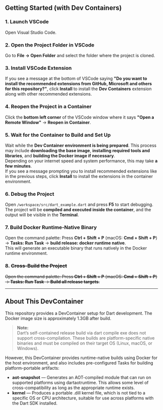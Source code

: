 ## Getting Started (with Dev Containers)

### 1. Launch VSCode  
Open Visual Studio Code.

### 2. Open the Project Folder in VSCode  
Go to **File → Open Folder** and select the folder where the project is cloned.

### 3. Install VSCode Extension  
If you see a message at the bottom of VSCode saying **"Do you want to install the recommended extensions from GitHub, Microsoft and others for this repository?"**, click **Install** to install the **Dev Containers** extension along with other recommended extensions.

### 4. Reopen the Project in a Container  
Click the **bottom left corner** of the VSCode window where it says **"Open a Remote Window"** → **Reopen in Container**.  

### 5. Wait for the Container to Build and Set Up  
Wait while the **Dev Container environment is being prepared**. This process may include **downloading the base image**, **installing required tools and libraries**, and **building the Docker image if necessary**.  
Depending on your internet speed and system performance, this may take **a few minutes**.  
If you see a message prompting you to install recommended extensions like in the previous steps, click **Install** to install the extensions in the container environment.

### 6. Debug the Project  
Open `/workspace/src/dart_example.dart` and press **F5** to start debugging.  
The project will be **compiled and executed inside the container**, and the output will be visible in the **Terminal**.

### 7. Build Docker Runtime-Native Binary  
Open the command palette: Press **Ctrl + Shift + P** (macOS: **Cmd + Shift + P**) → **Tasks: Run Task** → **build release: docker runtime native**.  
This will generate an executable binary that runs natively in the Docker runtime environment.

### 8. ~~Cross-Build the Project~~
~~Open the command palette: Press **Ctrl + Shift + P** (macOS: **Cmd + Shift + P**) → **Tasks: Run Task** → **Build all release targets**.~~

---

## About This DevContainer

This repository provides a DevContainer setup for Dart development.
The Docker image size is approximately 1.3GB after build.

> **Note:**  
> Dart’s self-contained release build via dart compile exe does not support cross-compilation. These builds are platform-specific native binaries and must be compiled on their target OS (Linux, macOS, or Windows).

However, this DevContainer provides runtime-native builds using Docker for the host environment, and also includes pre-configured Tasks for building platform-portable artifacts:

- **aot-snapshot** — Generates an AOT-compiled module that can run on supported platforms using dartaotruntime. This allows some level of cross-compatibility as long as the appropriate runtime exists.
- **kernel** — Produces a portable .dill kernel file, which is not tied to a specific OS or CPU architecture, suitable for use across platforms with the Dart SDK installed.